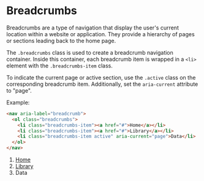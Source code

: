 # Breadcrumbs

Breadcrumbs are a type of navigation that display the user's current location within a website or application. They provide a hierarchy of pages or sections leading back to the home page.

The `.breadcrumbs` class is used to create a breadcrumb navigation container. Inside this container, each breadcrumb item is wrapped in a `<li>` element with the `.breadcrumbs-item` class.

To indicate the current page or active section, use the `.active` class on the corresponding breadcrumb item. Additionally, set the `aria-current` attribute to "page".

Example:

```html
<nav aria-label="breadcrumb">
  <ol class="breadcrumbs">
    <li class="breadcrumbs-item"><a href="#">Home</a></li>
    <li class="breadcrumbs-item"><a href="#">Library</a></li>
    <li class="breadcrumbs-item active" aria-current="page">Data</li>
  </ol>
</nav>
```

<div class="component-preview">
<nav aria-label="breadcrumb">
    <ol class="breadcrumbs">
        <li class="breadcrumbs-item"><a href="#">Home</a></li>
        <li class="breadcrumbs-item"><a href="#">Library</a></li>
        <li class="breadcrumbs-item active" aria-current="page">Data</li>
    </ol>
</nav>
</div>
